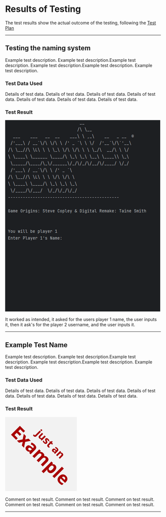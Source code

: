# Results of Testing

The test results show the actual outcome of the testing, following the [Test Plan](test-plan.md)

---

## Testing the naming system

Example test description. Example test description.Example test description. Example test description.Example test description. Example test description.

### Test Data Used

Details of test data. Details of test data. Details of test data. Details of test data. Details of test data. Details of test data. Details of test data.

### Test Result

![setup.gif](screenshots/setup.gif)

It worked as intended, it asked for the users player 1 name, the user inputs it, then it ask's for the player 2 username, and the user inputs it.

---

## Example Test Name

Example test description. Example test description.Example test description. Example test description.Example test description. Example test description.

### Test Data Used

Details of test data. Details of test data. Details of test data. Details of test data. Details of test data. Details of test data. Details of test data.

### Test Result

![example.png](screenshots/example.png)

Comment on test result. Comment on test result. Comment on test result. Comment on test result. Comment on test result. Comment on test result.

---

